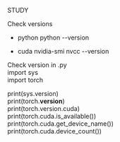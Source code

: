 STUDY

Check versions
 - python
 python --version

 - cuda
 nvidia-smi
 nvcc --version

Check version in .py  
import sys  
import torch  

print(sys.version)  
print(torch.__version__)  
print(torch.version.cuda)  
print(torch.cuda.is_available())  
print(torch.cuda.get_device_name())  
print(torch.cuda.device_count())  